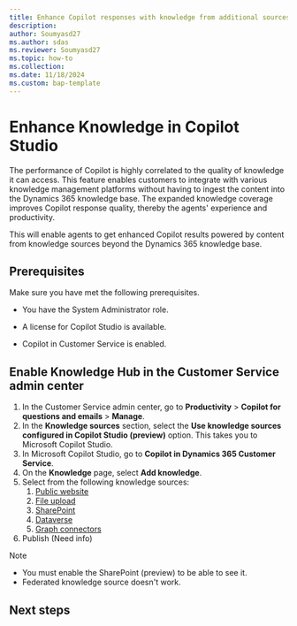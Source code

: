 ```yaml
---
title: Enhance Copilot responses with knowledge from additional sources 
description: 
author: Soumyasd27
ms.author: sdas
ms.reviewer: Soumyasd27
ms.topic: how-to 
ms.collection: 
ms.date: 11/18/2024
ms.custom: bap-template
---
```


# Enhance Knowledge in Copilot Studio

The performance of Copilot is highly correlated to the quality of knowledge it can access. This feature enables customers to integrate with various knowledge management platforms without having to ingest the content into the Dynamics 365 knowledge base. The expanded knowledge coverage improves Copilot response quality, thereby the agents' experience and productivity.

This will enable agents to get enhanced Copilot results powered by content from knowledge sources beyond the Dynamics 365 knowledge base. 

## Prerequisites

Make sure you have met the following prerequisites.

- You have the System Administrator role. 

- A license for Copilot Studio is available. 

- Copilot in Customer Service is enabled. 

## Enable Knowledge Hub in the Customer Service admin center
 
1. In the Customer Service admin center, go to **Productivity** > **Copilot for questions and emails** > **Manage**. 
1. In the **Knowledge sources** section, select the **Use knowledge sources configured in Copilot Studio (preview)** option. This takes you to Microsoft Copilot Studio. 
1. In Microsoft Copilot Studio, go to **Copilot in Dynamics 365 Customer Service**.
1. On the **Knowledge** page, select **Add knowledge**.
1. Select from the following knowledge sources:
    1. [Public website](/microsoft-copilot-studio/knowledge-add-public-website)
    1. [File upload](/microsoft-copilot-studio/knowledge-add-file-upload)
    1. [SharePoint](/microsoft-copilot-studio/knowledge-add-sharepoint) 
    1. [Dataverse](/microsoft-copilot-studio/knowledge-add-dataverse)
    1. [Graph connectors](/microsoft-copilot-studio/knowledge-graph-connections)
1. Publish (Need info)

> [!NOTE]
> - You must enable the SharePoint (preview) to be able to see it. 
> - Federated knowledge source doesn't work.

## Next steps

